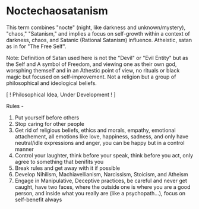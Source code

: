 # Noctechaosatanism

This term combines "nocte" (night, like darkness and unknown/mystery), "chaos," "Satanism," and implies a focus on self-growth within a context of darkness, chaos, and Satanic (Rational Satanism) influence. Atheistic, satan as in for "The Free Self".

Note: Definition of Satan used here is not the "Devil" or "Evil Entity" but as the Self and A symbol of Freedom, and viewing one as their own god, worsphing themself and in an Athestic point of view, no rituals or black magic but focused on self-improvement. Not a religion but a group of philosophical and ideological beliefs. 

[ ! Philosophical Idea, Under Development ! ]

Rules -

1. Put yourself before others
2. Stop caring for other people
3. Get rid of religious beliefs, ethics and morals, empathy, emotional attachement, all emotions like love, happiness, sadness, and only have neutral/idle expressions and anger, you can be happy but in a control manner
4. Control your laughter, think before your speak, think before you act, only agree to something that benifits you
5. Break rules and get away with it if possible
6. Develop Nihilism, Machiavellianism, Narcissism, Stoicism, and Atheism
7. Engage in Manipulative, Deceptive practices, be careful and never get caught, have two faces, where the outside one is where you are a good person, and inside what you really are (like a psychopath...), focus on self-benefit always
